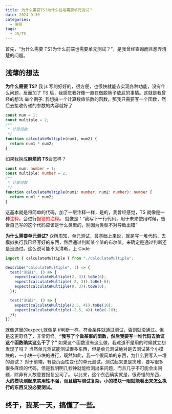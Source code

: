 ```yaml
---
title: 为什么需要TS?为什么前端需要单元测试？
date: 2024-9-30
categories:
  - 编程
tags:
  - JS/TS
---
```


首先，“为什么需要 TS?为什么前端也需要单元测试？”，是我曾经查询而且想弄清楚的问题。

## 浅薄的想法

**为什么需要 TS?** 我 js 写的好好的，很方便，也很快就能去实现各种功能，没有什么问题，反而加了 TS 后，我感觉我好像一直在做脱裤子放屁的事情。这就是我曾经的想法
举个例子: 我想搞一个计算数值倍数的函数，那我只需要写一个函数，然后去接收传递的参数的内容就好了

```js
const num = 1;
const multiple = 2;
/**
 * 计算倍数
 */
function calculateMultiple(num1, num2) {
  return num1 * num2;
}
```

如果我换成**麻烦的 TS**会怎样？

```ts
const num: number = 1;
const multiple: number = 2;
/**
 * 计算倍数
 */
function calculateMultiple(num1: number, num2: number): number {
  return num1 * num2;
}
```

这基本就是将简单的代码，加了一层注释一样，是的，我曾经感觉，TS 就像是一种<font style="color:red">注释</font>，会进行<font style="color:red">报错的注释</font>。
就像是：“我写下一行代码，用于未来使用时候，告诉自己写的这个代码应该是什么类型的，别因为类型不对导致出错”

**为什么需要单元测试?** 众所周知，单元测试，最基础上来说，就是写一堆代码，去模拟执行我已经写好的东西，然后通过判断某个值的布尔值，来确定是通过判断还是没通过。这么说可能不太清晰，上 Code

```js
import { calculateMultiple } from "./calculateMultiple";

describe("calculateMultiple", () => {
  test("测试1", () => {
    expect(calculateMultiple(2, 3)).toBe(6);
    expect(calculateMultiple(-2, 3)).toBe(-6);
    expect(calculateMultiple(0, 3)).toBe(0);
  });

  test("测试2", () => {
    expect(calculateMultiple(2.5, 4)).toBe(10);
    expect(calculateMultiple(-2.5, 4)).toBe(-10);
  });
});
```
就像这里的expect,就像是 if判断一样，符合条件就通过测试，否则就没通过。但是这更奇怪了，非常奇怪。**“我写了个做某事的函数，然后我要写一堆代码去验证这个函数确实这么干了？”**
如果这个函数没有这么做，我难道不是用的时候就立刻发现了吗？
当然单元测试能测试很多东西，但是单元测试绝对是去测试某个小模块的，一小块一小块的进行，既然如此，我一个很简单的东西，为什么要写入一堆的测试？
对于前端，有些页面性变化的单元测试，测试起来更是灾难，要写很多很多麻烦的代码，但是我明明几秒钟就能检测出来问题，而且几乎不可能会出问题，除非有人故意要报复公司了。
以此来，这个东西确实就是，很奇怪的东西，**大的模块测起来实用性不强，而且编写测试复杂，小的模块一眼就能看出来怎么执行的东西又没必要测试。**

## 终于，我某一天，搞懂了一些。
